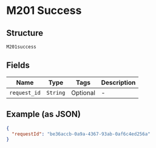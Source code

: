 
# M201 Success

## Structure

`M201success`

## Fields

| Name | Type | Tags | Description |
|  --- | --- | --- | --- |
| `request_id` | `String` | Optional | - |

## Example (as JSON)

```json
{
  "requestId": "be36accb-0a9a-4367-93ab-0af6c4ed256a"
}
```

